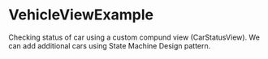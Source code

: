 # VehicleViewExample
Checking status of car using a custom compund view (CarStatusView). We can add additional cars using State Machine Design pattern.
